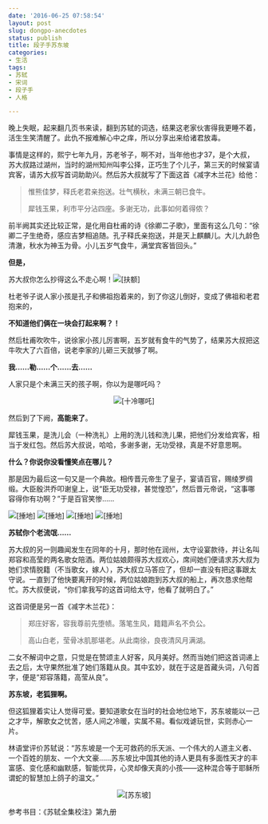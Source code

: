 ```yaml
---
date: '2016-06-25 07:58:54'
layout: post
slug: dongpo-anecdotes
status: publish
title: 段子手苏东坡
categories:
- 生活
tags:
- 苏轼
- 宋词
- 段子手
- 人格

---
```


晚上失眠，起来翻几页书来读，翻到苏轼的词选，结果这老家伙害得我更睡不着，活生生笑清醒了。此仇不报难解心中之痒，所以分享出来给诸君放毒。

事情是这样的，熙宁七年九月，苏老爷子，啊不对，当年他也才37，是个大叔，苏大叔路过湖州，当时的湖州知州叫李公择，正巧生了个儿子，第三天的时候宴请宾客，请苏大叔写首词助助兴。然后苏大叔就写了下面这首《减字木兰花》给他：

> 惟熊佳梦，释氏老君亲抱送。壮气横秋，未满三朝已食牛。
>
> 犀钱玉果，利市平分沾四座。多谢无功，此事如何着得侬？

前半阙其实还比较正常，是化用自杜甫的诗《徐卿二子歌》，里面有这么几句：“徐卿二子生绝奇，感应吉梦相追随。孔子释氏亲抱送，并是天上麒麟儿。大儿九龄色清澈，秋水为神玉为骨。小儿五岁气食牛，满堂宾客皆回头。”

**但是，**

苏大叔你怎么抄得这么不走心啊！<img src="{{ BASE_PATH }}/files/2016/06/fue.gif" alt="[扶额]" />

杜老爷子说人家小孩是孔子和佛祖抱着来的，到了你这儿倒好，变成了佛祖和老君抱来的，

**不知道他们俩在一块会打起来啊？！**

<!-- more -->

然后杜甫吹吹牛，说徐家小孩儿厉害啊，五岁就有食牛的气势了，结果苏大叔把这牛吹大了六百倍，说老李家的儿砸三天就够了啊。

**我……勒……个……去……**

人家只是个未满三天的孩子啊，你以为是哪吒吗？

<div align="center">
  <img src="{{ BASE_PATH }}/files/2016/06/nezha.jpg" alt="[十冷哪吒]" />
</div>

然后到了下阙，**高能来了**。

犀钱玉果，是洗儿会（一种洗礼）上用的洗儿钱和洗儿果，把他们分发给宾客，相当于发红包。然后苏大叔说，哈哈，多谢多谢，无功受禄，真是不好意思啊。

**什么？你说你没看懂笑点在哪儿？**

那是因为最后这一句又是一个典故。相传晋元帝生了皇子，宴请百官，赐绫罗绸缎。大臣殷洪乔叩谢皇上，说“臣无功受禄，甚觉惶恐”，然后晋元帝说，“这事哪容得你有功啊？”于是百官笑惨……

<img src="{{ BASE_PATH }}/files/2016/06/chuidi.gif" alt="[捶地]" />
<img src="{{ BASE_PATH }}/files/2016/06/chuidi2.gif" alt="[捶地]" />
<img src="{{ BASE_PATH }}/files/2016/06/chuidi3.gif" alt="[捶地]" />
<img src="{{ BASE_PATH }}/files/2016/06/chuidi4.gif" alt="[捶地]" />

**苏轼你个老流氓……**

苏大叔的另一则趣闻发生在同年的十月，那时他在润州，太守设宴款待，并让名叫郑容和高莹的两名歌女陪酒。两位姑娘颇得苏大叔欢心，席间她们便请求苏大叔为她们求情脱籍（不当歌女，嫁人），苏大叔立马答应了，但却一直没有把这事跟太守说。一直到了他快要离开的时候，两位姑娘跑到苏大叔的船上，再次恳求他帮忙。苏大叔便说，“你们拿我写的这首词给太守，他看了就明白了。”

这首词便是另一首《减字木兰花》：

> 郑庄好客，容我尊前先堕帻。落笔生风，籍籍声名不负公。
>
> 高山白老，莹骨冰肌那堪老。从此南徐，良夜清风月满湖。

二女不解词中之意，只觉是在赞颂主人好客，风月美好。然而当她们把这首词递上去之后，太守果然批准了她们落籍从良。其中玄妙，就在于这是首藏头词，八句首字，便是“郑容落籍，高莹从良”。

**苏东坡，老狐狸啊。**

但这狐狸着实让人觉得可爱。要知道歌女在当时的社会地位地下，苏东坡能以一己之才华，解歌女之忧苦，感人间之冷暖，实属不易。看似戏谑玩世，实则赤心一片。

林语堂评价苏轼说：“苏东坡是一个无可救药的乐天派、一个伟大的人道主义者、一个百姓的朋友、一个大文豪……苏东坡比中国其他的诗人更具有多面性天才的丰富感、变化感和幽默感，智能优异，心灵却像天真的小孩——这种混合等于耶稣所谓蛇的智慧加上鸽子的温文。”

<div align="center">
  <img src="{{ BASE_PATH }}/files/2016/06/dongpo.jpg" alt="[苏东坡]" />
</div>

参考书目：《苏轼全集校注》第九册
